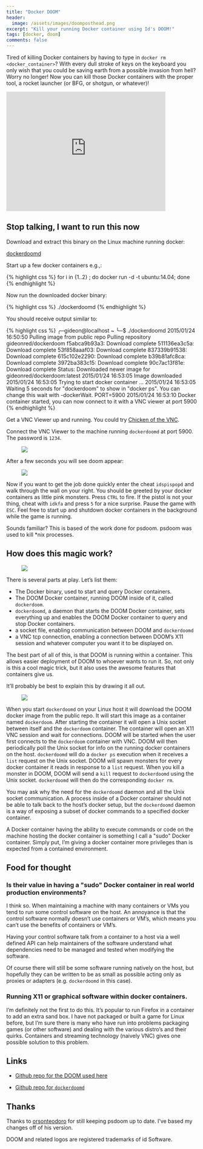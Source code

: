 ```yaml
---
title: "Docker DOOM"
header:
  image: /assets/images/doomposthead.png
excerpt: "Kill your running Docker container using Id's DOOM!"
tags: [docker, doom]
comments: false
---
```


Tired of killing Docker containers by having to type in
`docker rm <docker_container>`? With every dull stroke of keys on the keyboard
you only wish that you could be saving earth from a possible invasion from
hell? Worry no longer! Now you can kill those Docker containers with the
proper tool, a rocket launcher (or BFG, or shotgun, or whatever)!

<iframe width="420" height="315" src="https://www.youtube.com/embed/E1Lm1NFthX8" frameborder="0" allowfullscreen></iframe>

## Stop talking, I want to run this now

Download and extract this binary on the Linux machine running docker:

<div markdown="0"><a href="/assets/bins/dockerdoomd.tar.gz" class="btn btn-info">dockerdoomd</a></div>

Start up a few docker containers e.g.,:

{% highlight css %}
for i in {1..2} ; do docker run -d -t ubuntu:14.04; done
{% endhighlight %}

Now run the downloaded docker binary:

{% highlight css %}
./dockerdoomd
{% endhighlight %}

You should receive output similar to:

{% highlight css %}
╭─gideon@localhost  ~
╰─$ ./dockerdoomd
2015/01/24 16:50:50 Pulling image from public repo
Pulling repository gideonred/dockerdoom
f5abca9b93a3: Download complete
511136ea3c5a: Download complete
53f858aaaf03: Download complete
837339b91538: Download complete
615c102e2290: Download complete
b39b81afc8ca: Download complete
3972ba383c15: Download complete
90c7ac13f81e: Download complete
Status: Downloaded newer image for gideonred/dockerdoom:latest
2015/01/24 16:53:05 Image downloaded
2015/01/24 16:53:05 Trying to start docker container ...
2015/01/24 16:53:05 Waiting 5 seconds for "dockerdoom" to show in "docker ps". You can change this wait with -dockerWait.
PORT=5900
2015/01/24 16:53:10 Docker container started, you can now connect to it with a VNC viewer at port 5900
{% endhighlight %}

Get a VNC Viewer up and running. You could try [Chicken of the VNC](http://sourceforge.net/projects/cotvnc/).

Connect the VNC Viewer to the machine running `dockerdoomd` at port 5900. The password is `1234`.

<figure>
    <a href="/assets/images/vncdockerdoomd.png"><img src="/assets/images/vncdockerdoomd.png"></a>
</figure>

After a few seconds you will see doom appear:

<figure>
    <a href="/assets/images/vncdockerdoomd2.png"><img src="/assets/images/vncdockerdoomd2.png"></a>
</figure>

Now if you want to get the job done quickly enter the cheat `idspispopd` and walk through the wall on your right. You should be greeted by your docker containers as little pink monsters. Press `CTRL` to fire. If the pistol is not your thing, cheat with `idkfa` and press `5` for a nice surprise. Pause the game with `ESC`. Feel free to start up and shutdown docker containers in the background while the game is running.

Sounds familiar? This is based of the work done for psdoom. psdoom was used to kill *nix processes.

## How does this magic work?

<figure>
    <a href="/assets/images/dockerdoommeme.jpg"><img src="/assets/images/dockerdoommeme.jpg"></a>
</figure>

There is several parts at play. Let&rsquo;s list them:

* The Docker binary, used to start and query Docker containers.
* The DOOM Docker container, running DOOM inside of it, called `dockerdoom`.
* `dockerdoomd`, a daemon that starts the DOOM Docker container, sets everything up and enables the DOOM Docker container to query and stop Docker containers.
* a socket file, enabling communication between DOOM and `dockerdoomd`
* a VNC tcp connection, enabling a connection between DOOM&rsquo;s X11 session and whatever computer you want it to be displayed on.

The best part of all of this, is that DOOM is running within a container. This allows easier deployment of DOOM to whoever wants to run it. So, not only is this a cool magic trick, but it also uses the awesome features that containers give us.

It&rsquo;ll probably be best to explain this by drawing it all out.

<figure>
    <a href="/assets/images/dockerdoomdiag.png"><img src="/assets/images/dockerdoomdiag.png"></a>
</figure>

When you start `dockerdoomd` on your Linux host it will download the
DOOM docker image from the public repo. It will start this image as a container
named `dockerdoom`. After starting the container it will open a Unix socket between 
itself and the `dockerdoom` container. The container will open an X11 VNC 
session and wait for connections. DOOM will be started when the user first connects to the 
`dockerdoom` container with VNC. DOOM will then periodically poll
the Unix socket for info on the running docker containers on the host. 
`dockerdoomd` will do a `docker ps` execution when it receives a `list` request
on the Unix socket. DOOM will spawn monsters for every docker container it 
reads in response to a `list` request. When you kill a monster in DOOM,
DOOM will send a `kill` request to `dockerdoomd` using the Unix socket.
`dockerdoomd` will then do the corresponding `docker rm`.

You may ask why the need for the `dockerdoomd` daemon and all the Unix socket
communication. A process inside of a Docker container should not be able to talk back to the 
host&rsquo;s docker setup, but the `dockerdoomd` daemon is a way of exposing a subset
of docker commands to a specified docker container.

A Docker container having the ability to execute commands or code on the machine hosting the docker container
is something I call a "sudo" Docker container. Simply put, I&rsquo;m giving a docker container
more privileges than is expected from a contained environment.

## Food for thought

### Is their value in having a "sudo" Docker container in real world production environments?

I think so. When maintaining a machine with many containers or VMs you tend to run some control software
on the host. An annoyance is that the control software normally doesn&rsquo;t
use containers or VM&rsquo;s, which means you can&rsquo;t use the benefits of containers or VM&rsquo;s.

Having your control software talk from a container to a host via a well defined API
can help maintainers of the software understand what dependencies need
to be managed and tested when modifying the software.

Of course there will still be some software running natively on the host, but hopefully they
can be written to be as small as possible acting only as proxies or adapters (e.g. `dockerdoomd` in
this case).

### Running X11 or graphical software within docker containers.

I&rsquo;m definitely not the first to do this. It&rsquo;s popular to run Firefox in a container to
add an extra sand box. I have not packaged or built a game for Linux before, but I&rsquo;m sure there is many
who have run into problems packaging games (or other software) and dealing with the various distro&rsquo;s and their quirks.
Containers and streaming technology (naively VNC) gives one possible solution to this problem.

## Links

* [Github repo for the DOOM used here](https://github.com/GideonRed/dockerdoom)

* [Github repo for `dockerdoomd`](https://github.com/GideonRed/dockerdoomd)

## Thanks

Thanks to [orsonteodoro](https://github.com/orsonteodoro) for still keeping psdoom up to date.
I&rsquo;ve based my changes off of his version.

DOOM and related logos are registered trademarks of id Software.
